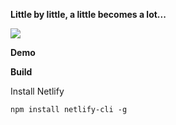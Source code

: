 **Little by little, a little becomes a lot...**

[![](https://img.shields.io/badge/Donate-PayPal-green.svg)](https://www.paypal.com/donate?hosted_button_id=2U3RX3AMSYU9S)

**Demo**

**Build**

Install Netlify

```
npm install netlify-cli -g
```
